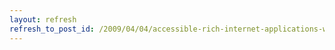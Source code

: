 ```yaml
---
layout: refresh
refresh_to_post_id: /2009/04/04/accessible-rich-internet-applications-wai-aria
---
```

